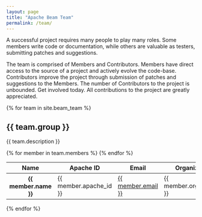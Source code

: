 ```yaml
---
layout: page
title: "Apache Beam Team"
permalink: /team/
---
```


A successful project requires many people to play many roles. Some members write code or documentation, while others are valuable as testers, submitting patches and suggestions.

The team is comprised of Members and Contributors. Members have direct access to the source of a project and actively evolve the code-base. Contributors improve the project through submission of patches and suggestions to the Members. The number of Contributors to the project is unbounded. Get involved today. All contributions to the project are greatly appreciated.

{% for team in site.beam_team %}
  <h2>{{ team.group }}</h2>
  <p>{{ team.description }}</p>
  <table class="table table-hover">
    <thead>
      <tr>
        <th>Name</th>
        <th>Apache ID</th>
        <th>Email</th>
        <th>Organization</th>
        <th>Roles</th>
        <th>Time Zone</th>
      </tr>
    </thead>
    <tbody>
      {% for member in team.members %}
        <tr>
          <th scope="row">{{ member.name }}</th>
          <td scope="row">{{ member.apache_id }}</td>
          <td scope="row"><a href="mailto:{{ member.email }}">{{ member.email }}</a></td>
          <td scope="row">{{ member.organization }}</td>
          <td scope="row">{{ member.roles }}</td>
          <td scope="row">{{ member.time_zone }}</td>
        </tr>
      {% endfor %}
    </tbody>
  </table>
{% endfor %}
